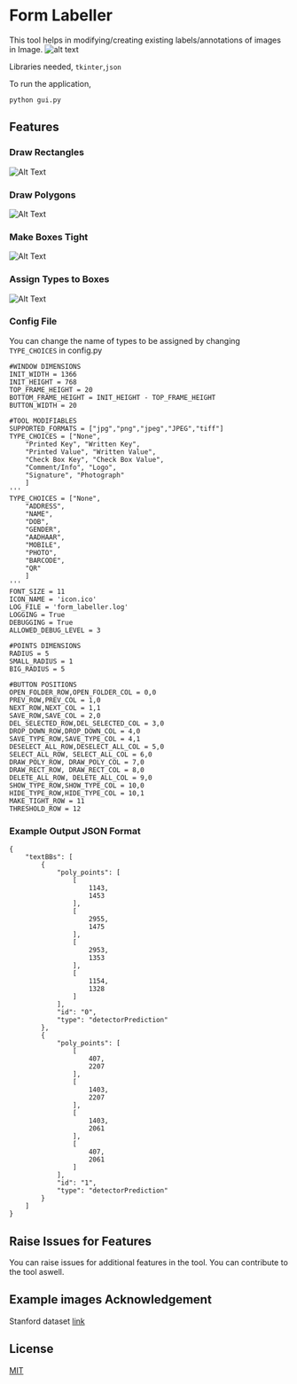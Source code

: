 # Form Labeller
This tool helps in modifying/creating existing labels/annotations of images in Image.
![alt text](https://github.com/devarshi16/Form-Labeller/blob/master/img_label.png?raw=true)

Libraries needed, `tkinter`,`json`

To run the application, 

```
python gui.py
```

## Features

### Draw Rectangles
![Alt Text](https://github.com/devarshi16/Form-Labeller/blob/master/rect_draw.gif)

### Draw Polygons
![Alt Text](https://github.com/devarshi16/Form-Labeller/blob/master/poly_draw.gif)

### Make Boxes Tight
![Alt Text](https://github.com/devarshi16/Form-Labeller/blob/master/tight.gif)

### Assign Types to Boxes
![Alt Text](https://github.com/devarshi16/Form-Labeller/blob/master/assign_type.gif)

### Config File
You can change the name of types to be assigned by changing `TYPE_CHOICES` in config.py
```
#WINDOW DIMENSIONS
INIT_WIDTH = 1366
INIT_HEIGHT = 768
TOP_FRAME_HEIGHT = 20
BOTTOM_FRAME_HEIGHT = INIT_HEIGHT - TOP_FRAME_HEIGHT
BUTTON_WIDTH = 20

#TOOL MODIFIABLES
SUPPORTED_FORMATS = ["jpg","png","jpeg","JPEG","tiff"]
TYPE_CHOICES = ["None", 
    "Printed Key", "Written Key", 
    "Printed Value", "Written Value",
    "Check Box Key", "Check Box Value",
    "Comment/Info", "Logo", 
    "Signature", "Photograph"
    ]
'''
TYPE_CHOICES = ["None",
    "ADDRESS",
    "NAME",
    "DOB",
    "GENDER",
    "AADHAAR",
    "MOBILE",
    "PHOTO",
    "BARCODE",
    "QR"
    ]
'''
FONT_SIZE = 11
ICON_NAME = 'icon.ico'
LOG_FILE = 'form_labeller.log'
LOGGING = True
DEBUGGING = True
ALLOWED_DEBUG_LEVEL = 3

#POINTS DIMENSIONS
RADIUS = 5
SMALL_RADIUS = 1
BIG_RADIUS = 5

#BUTTON POSITIONS
OPEN_FOLDER_ROW,OPEN_FOLDER_COL = 0,0
PREV_ROW,PREV_COL = 1,0
NEXT_ROW,NEXT_COL = 1,1
SAVE_ROW,SAVE_COL = 2,0
DEL_SELECTED_ROW,DEL_SELECTED_COL = 3,0
DROP_DOWN_ROW,DROP_DOWN_COL = 4,0
SAVE_TYPE_ROW,SAVE_TYPE_COL = 4,1
DESELECT_ALL_ROW,DESELECT_ALL_COL = 5,0
SELECT_ALL_ROW, SELECT_ALL_COL = 6,0
DRAW_POLY_ROW, DRAW_POLY_COL = 7,0
DRAW_RECT_ROW, DRAW_RECT_COL = 8,0
DELETE_ALL_ROW, DELETE_ALL_COL = 9,0
SHOW_TYPE_ROW,SHOW_TYPE_COL = 10,0
HIDE_TYPE_ROW,HIDE_TYPE_COL = 10,1
MAKE_TIGHT_ROW = 11
THRESHOLD_ROW = 12
```

### Example Output JSON Format
```
{
    "textBBs": [
        {
            "poly_points": [
                [
                    1143,
                    1453
                ],
                [
                    2955,
                    1475
                ],
                [
                    2953,
                    1353
                ],
                [
                    1154,
                    1328
                ]
            ],
            "id": "0",
            "type": "detectorPrediction"
        },
        {
            "poly_points": [
                [
                    407,
                    2207
                ],
                [
                    1403,
                    2207
                ],
                [
                    1403,
                    2061
                ],
                [
                    407,
                    2061
                ]
            ],
            "id": "1",
            "type": "detectorPrediction"
        }
    ]
}
```

## Raise Issues for Features
You can raise issues for additional features in the tool. You can contribute to the tool aswell.

## Example images Acknowledgement
Stanford dataset [link](https://web.cs.wpi.edu/~claypool/mmsys-dataset/2011/stanford/mvs_images/ "stanford dataset")

## License
[MIT](https://github.com/devarshi16/Form-Labeller/blob/master/LICENSE)
